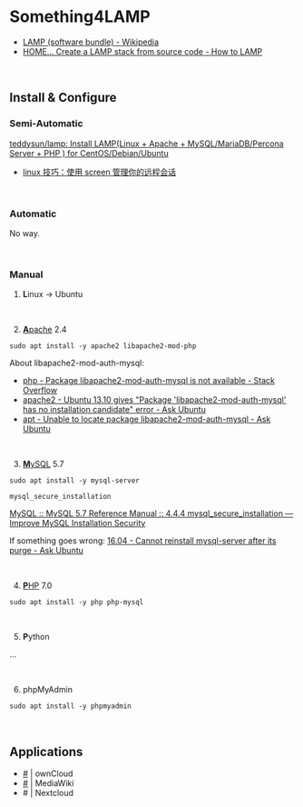 # Something4LAMP

- [LAMP (software bundle) - Wikipedia](https://en.wikipedia.org/wiki/LAMP_(software_bundle))
- [HOME... Create a LAMP stack from source code - How to LAMP](http://howtolamp.com/)

<br/>

## Install & Configure

### Semi-Automatic

[teddysun/lamp: Install LAMP(Linux + Apache + MySQL/MariaDB/Percona Server + PHP ) for CentOS/Debian/Ubuntu](//github.com/teddysun/lamp)

- [linux 技巧：使用 screen 管理你的远程会话](https://www.ibm.com/developerworks/cn/linux/l-cn-screen/)

<br/>

### Automatic

No way.

<br/>

### Manual

1. **L**inux -> Ubuntu

<br/>

2. [**A**pache](./Configurations/apache.md) 2.4

```shell
sudo apt install -y apache2 libapache2-mod-php
```

About libapache2-mod-auth-mysql:

- [php - Package libapache2-mod-auth-mysql is not available - Stack Overflow](https://stackoverflow.com/questions/20458641/package-libapache2-mod-auth-mysql-is-not-available)
- [apache2 - Ubuntu 13.10 gives &quot;Package &#39;libapache2-mod-auth-mysql&#39; has no installation candidate&quot; error - Ask Ubuntu](https://askubuntu.com/questions/365061/ubuntu-13-10-gives-package-libapache2-mod-auth-mysql-has-no-installation-cand)
- [apt - Unable to locate package libapache2-mod-auth-mysql - Ask Ubuntu](https://askubuntu.com/questions/716577/unable-to-locate-package-libapache2-mod-auth-mysql)

<br/>

3. [**M**ySQL](//github.com/pzhlkj6612/Something4SQL/tree/HEAD/MySQL) 5.7

```shell
sudo apt install -y mysql-server
```

```shell
mysql_secure_installation
```

[MySQL :: MySQL 5.7 Reference Manual :: 4.4.4 mysql_secure_installation — Improve MySQL Installation Security](https://dev.mysql.com/doc/refman/5.7/en/mysql-secure-installation.html)

If something goes wrong: [16.04 - Cannot reinstall mysql-server after its purge - Ask Ubuntu](https://askubuntu.com/questions/763534/cannot-reinstall-mysql-server-after-its-purge/763623)

<br/>

4. [**P**HP](./Configurations/php.md) 7.0

```shell
sudo apt install -y php php-mysql
```

<br/>

5. **P**ython

...

<br/>

6. phpMyAdmin

```shell
sudo apt install -y phpmyadmin
```

<br/>

## Applications

- [#](./Applications/owncloud.md) | ownCloud
- [#](./Applications/mediawiki.md) | MediaWiki
- \# | Nextcloud
